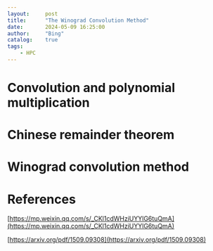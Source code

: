 ```yaml
---
layout:     post
title:      "The Winograd Convolution Method"
date:       2024-05-09 16:25:00
author:     "Bing"
catalog:    true
tags:
    - HPC
---
```


# Convolution and polynomial multiplication

# Chinese remainder theorem

# Winograd convolution method

# References
[https://mp.weixin.qq.com/s/_CKl1cdWHziUYYlG6tuQmA](https://mp.weixin.qq.com/s/_CKl1cdWHziUYYlG6tuQmA)

[https://arxiv.org/pdf/1509.09308](https://arxiv.org/pdf/1509.09308)